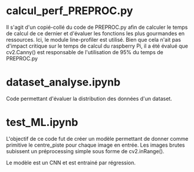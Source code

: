 # calcul_perf_PREPROC.py

Il s'agit d'un copié-collé du code de PREPROC.py afin de calculer le temps de calcul de ce dernier et d'évaluer les fonctions les plus gourmandes en ressources.
Ici, le module line-profiler est utilisé. Bien que cela n'ait pas d'impact critique sur le temps de calcul du raspberry Pi, il a été évalué que cv2.Canny() est responsable de l'utilisation de 95% du temps de PREPROC.py

# dataset_analyse.ipynb

Code permettant d'évaluer la distribution des données d'un dataset.

# test_ML.ipynb

L'objectif de ce code fut de créer un modèle permettant de donner comme primitive le centre_piste pour chaque image en entrée.
Les images brutes subissent un préprocessing simple sous forme de cv2.inRange().

Le modèle est un CNN et est entrainé par régression.

